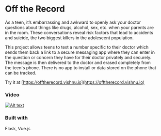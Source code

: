 # Off the Record

As a teen, it’s embarrassing and awkward to openly ask your doctor questions about things like drugs, alcohol, sex, etc. when your parents are in the room. These conversations reveal risk factors that lead to accidents and suicide, the two biggest killers in the adolescent population.

This project allows teens to text a number specific to their doctor which sends them back a link to a secure messaging app where they can enter in the question or concern they have for their doctor privately and securely. The message is then delivered to the doctor and erased completely from the teen's phone. There is no app to install or data stored on the phone that can be tracked.

Try it at [https://offtherecord.vishnu.io](https://offtherecord.vishnu.io)

### Video

[![Alt text](https://img.youtube.com/vi/emqkHiUotOo/0.jpg)](https://www.youtube.com/watch?v=emqkHiUotOo)

### Built with
Flask, Vue.js
